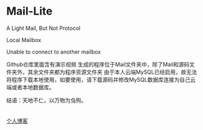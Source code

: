 # Mail-Lite

A Light Mail, But Not Protocol

Local Mailbox

Unable to connect to another mailbox


Github仓库里面含有演示视频
生成的程序位于Mail文件夹中，除了Mail和源码文件夹外，其余文件夹都为程序资源文件夹
由于本人云端MySQL已经启用，故无法将程序下载本地使用，如要使用，请下载源码并修改MySQL数据库连接为自己云端或者本地数据库。

结语：天地不仁，以万物为刍狗。
<br><br><br>
[个人博客](https://oubc.github.io "个人博客，欢迎来访!")
